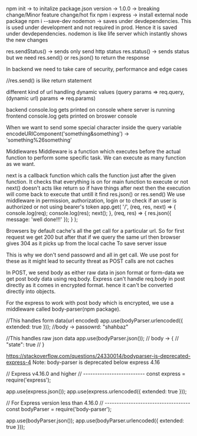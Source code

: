 npm init -> to initalize package.json
version -> 1.0.0 -> breaking change/Minor feature change/hot fix
npm i express -> install external node package
npm i --save-dev nodemon -> saves under devdependencies. This is used under development and not required in prod. Hence it is saved under devdependencies. nodemon is like life server which instantly shows the new changes

res.sendStatus() -> sends only send http status
res.status() -> sends status but we need res.send() or res.json() to return the response

In backend we need to take care of security, performance and edge cases

//res.send() is like return statement

different kind of url
handling dynamic values (query params => req.query, (dynamic url) params => req.params)

backend console.log gets printed on console where server is running
frontend console.log gets printed on broswer console

When we want to send some special character inside the query variable
encodeURIComponent('something&something') -> 'something%26something'

Middlewares
Middleware is a function which executes before the actual function to perform some specific task. We can execute as many function as we want.

next is a callback function which calls the function just after the given function. It checks that everything is on for main function to execute or not
next() doesn't acts like return so if have things after next then the execution will come back to execute that untill it find res.json() or res.send()
We use middleware in permission, authorization, login or to check if an user is authorized or not using bearer's token
app.get(
'/',
(req, res, next) => {
console.log(req);
console.log(res);
next();
},
(req, res) => {
res.json({ message: 'well done!!!' });
}
);

Browsers by default cache's all the get call for a particular url. So for first request we get 200 but after that if we query the same url then browser gives 304 as it picks up from the local cache
To save server issue

This is why we don't send passowrd and all in get call. We use post for these as it might lead to security threat as POST calls are not caches

In POST, we send body as either raw data in json format or form-data
we get post body data using req.body.
Express can't handle req.body in post directly as it comes in encrypted format. hence it can't be converted directly into objects.

For the express to work with post body which is encrypted, we use a middleware called body-parser(npm package).

//This handles form data(url encoded)
app.use(bodyParser.urlencoded({ extended: true }));
//body -> passowrd: "shahbaz"

//This handles raw json data
app.use(bodyParser.json());
// body -> {
// "state": true
// }

https://stackoverflow.com/questions/24330014/bodyparser-is-deprecated-express-4
Note: body-parser is deprecated below express 4.16

// Express v4.16.0 and higher
// --------------------------
const express = require('express');

app.use(express.json());
app.use(express.urlencoded({
extended: true
}));

// For Express version less than 4.16.0
// ------------------------------------
const bodyParser = require('body-parser');

app.use(bodyParser.json());
app.use(bodyParser.urlencoded({
extended: true
}));
